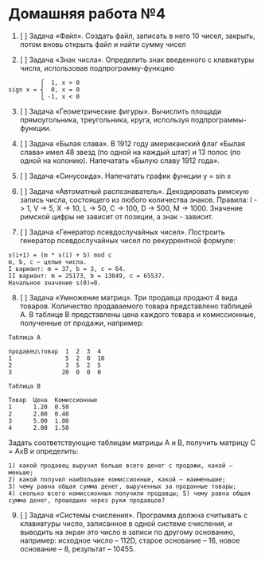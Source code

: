 # Домашняя работа №4

1. [ ] Задача «Файл». Создать файл, записать в него 10 чисел, закрыть, потом вновь открыть файл и найти сумму чисел

2. [ ] Задача «Знак числа». Определить знак введенного с клавиатуры числа, использовав подпрограмму-функцию
```
         ⎧  1, x > 0
sign x = ⎨  0, x = 0
         ⎩ -1, x < 0
```

3. [ ] Задача «Геометрические фигуры». Вычислить площади прямоугольника, треугольника, круга, используя подпрограммы-функции.

4. [ ] Задача «Былая слава». В 1912 году американский флаг «Былая слава» имел 48 звезд (по одной на каждый штат) и 13 полос (по одной на колонию). Напечатать «Былую славу 1912 года».

5. [ ] Задача «Синусоида». Напечатать график функции у = sin x

6. [ ] Задача «Автоматный распознаватель». Декодировать римскую запись числа, состоящего из любого количества знаков. Правила: I -> 1, V -> 5, X -> 10, L -> 50, C -> 100, D -> 500, M -> 1000. Значение римской цифры не зависит от позиции, а знак - зависит.

7. [ ] Задача «Генератор псевдослучайных чисел». Построить генератор псевдослучайных чисел по рекуррентной формуле:
```
s(i+1) = (m * s(i) + b) mod c
m, b, c – целые числа.
I вариант: m = 37, b = 3, c = 64. 
II вариант: m = 25173, b = 13849, c = 65537.
Начальное значение s(0)=0.
```

8. [ ] Задача «Умножение матриц». Три продавца продают 4 вида товаров. Количество продаваемого товара представлено таблицей A. В таблице B представлены цена каждого товара и комиссионные, полученные от продажи, например:
```
Таблица A

продавец\товар  1  2  3  4
1               5  2  0  10
2               3  5  2  5
3              20  0  0  0

Таблица B

Товар  Цена  Комиссионные
1      1.20  0.50
2      2.80  0.40
3      5.00  1.00
4      2.00  1.50
```
Задать соответствующие таблицам матрицы A и B, получить матрицу C = AхB и определить: 
```
1) какой продавец выручил больше всего денег с продажи, какой – меньше;
2) какой получил наибольшие комиссионные, какой – наименьшие;
3) чему равна общая сумма денег, вырученных за проданные товары;
4) сколько всего комиссионных получили продавцы; 5) чему равна общая сумма денег, прошедших через руки продавцов?
```

9. [ ] Задача «Системы счисления». Программа должна считывать с клавиатуры число, записанное в одной системе счисления, и выводить на экран это число в записи по другому основанию, например: исходное число – 112D, старое основание – 16, новое основание – 8, результат – 10455.